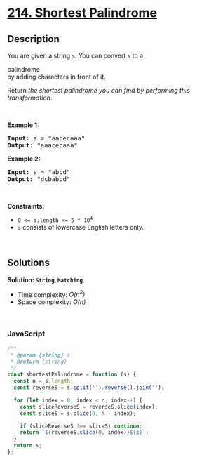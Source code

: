 # [214. Shortest Palindrome](https://leetcode.com/problems/shortest-palindrome)

## Description

<div class="elfjS" data-track-load="description_content"><p>You are given a string <code>s</code>. You can convert <code>s</code> to a <span data-keyword="palindrome-string" class=" cursor-pointer relative text-dark-blue-s text-sm"><div class="popover-wrapper inline-block" data-headlessui-state=""><div><div aria-expanded="false" data-headlessui-state="" id="headlessui-popover-button-:rq2:"><div>palindrome</div></div><div style="position: fixed; z-index: 40; inset: 0px auto auto 0px; transform: translate(378px, 183px);"></div></div></div></span> by adding characters in front of it.</p>

<p>Return <em>the shortest palindrome you can find by performing this transformation</em>.</p>

<p>&nbsp;</p>
<p><strong class="example">Example 1:</strong></p>
<pre><strong>Input:</strong> s = "aacecaaa"
<strong>Output:</strong> "aaacecaaa"
</pre><p><strong class="example">Example 2:</strong></p>
<pre><strong>Input:</strong> s = "abcd"
<strong>Output:</strong> "dcbabcd"
</pre>
<p>&nbsp;</p>
<p><strong>Constraints:</strong></p>

<ul>
	<li><code>0 &lt;= s.length &lt;= 5 * 10<sup>4</sup></code></li>
	<li><code>s</code> consists of lowercase English letters only.</li>
</ul>
</div>

<p>&nbsp;</p>

## Solutions

**Solution: `String Matching`**

- Time complexity: <em>O(n<sup>2</sup>)</em>
- Space complexity: <em>O(n)</em>

<p>&nbsp;</p>

### **JavaScript**

```js
/**
 * @param {string} s
 * @return {string}
 */
const shortestPalindrome = function (s) {
  const n = s.length;
  const reverseS = s.split('').reverse().join('');

  for (let index = 0; index < n; index++) {
    const sliceReverseS = reverseS.slice(index);
    const sliceS = s.slice(0, n - index);

    if (sliceReverseS !== sliceS) continue;
    return `${reverseS.slice(0, index)}${s}`;
  }
  return s;
};
```
